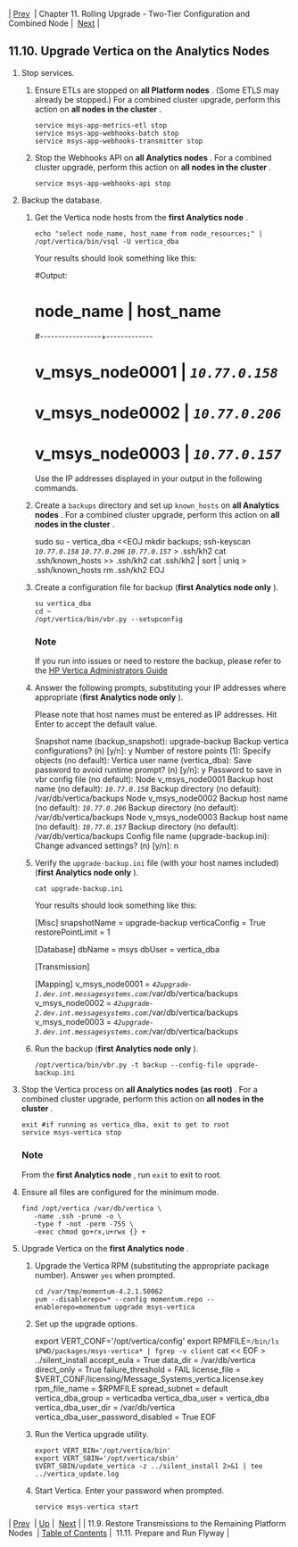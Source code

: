| [Prev](upgrade.two_tier.preparation.restore_tranmissions_rolling)  | Chapter 11. Rolling Upgrade - Two-Tier Configuration and Combined Node |  [Next](upgrade.two_tier.configuration.flyway_rolling) |

## 11.10. Upgrade Vertica on the Analytics Nodes

1.  Stop services.

    1.  Ensure ETLs are stopped on **all Platform nodes** . (Some ETLS may already be stopped.) For a combined cluster upgrade, perform this action on **all nodes in the cluster** .

        ```
        service msys-app-metrics-etl stop
        service msys-app-webhooks-batch stop
        service msys-app-webhooks-transmitter stop
        ```

    2.  Stop the Webhooks API on **all Analytics nodes** . For a combined cluster upgrade, perform this action on **all nodes in the cluster** .

        `service msys-app-webhooks-api stop`

2.  Backup the database.

    1.  Get the Vertica node hosts from the **first Analytics node** .

        `echo "select node_name, host_name from node_resources;" |  /opt/vertica/bin/vsql -U vertica_dba`

        Your results should look something like this:

        #Output:
        #  node_name      |  host_name
        #-----------------+-------------
        # v_msys_node0001 | *`10.77.0.158`*
        # v_msys_node0002 | *`10.77.0.206`*
        # v_msys_node0003 | *`10.77.0.157`*

        Use the IP addresses displayed in your output in the following commands.

    2.  Create a `backups` directory and set up `known_hosts` on **all Analytics nodes** . For a combined cluster upgrade, perform this action on **all nodes in the cluster** .

        sudo su - vertica_dba <<EOJ
        mkdir backups;
        ssh-keyscan *`10.77.0.158`* *`10.77.0.206`* *`10.77.0.157`* > .ssh/kh2
        cat .ssh/known_hosts >> .ssh/kh2
        cat .ssh/kh2 | sort | uniq > .ssh/known_hosts
        rm  .ssh/kh2
        EOJ
    3.  Create a configuration file for backup (**first Analytics node only** ).

        ```
        su vertica_dba
        cd ~
        /opt/vertica/bin/vbr.py --setupconfig
        ```

        ### Note

        If you run into issues or need to restore the backup, please refer to the [HP Vertica Administrators Guide](http://my.vertica.com/docs/7.1.x/PDF/HP_Vertica_7.1.x_AdministratorsGuide.pdf)

    4.  Answer the following prompts, substituting your IP addresses where appropriate (**first Analytics node only** ).

        Please note that host names must be entered as IP addresses. Hit Enter to accept the default value.

        Snapshot name (backup_snapshot): upgrade-backup
        Backup vertica configurations? (n) [y/n]: y
        Number of restore points (1):
        Specify objects (no default):
        Vertica user name (vertica_dba):
        Save password to avoid runtime prompt? (n) [y/n]: y
        Password to save in vbr config file (no default):
        Node v_msys_node0001
        Backup host name (no default): *`10.77.0.158`*
        Backup directory (no default): /var/db/vertica/backups
        Node v_msys_node0002
        Backup host name (no default): *`10.77.0.206`*
        Backup directory (no default): /var/db/vertica/backups
        Node v_msys_node0003
        Backup host name (no default): *`10.77.0.157`*
        Backup directory (no default): /var/db/vertica/backups
        Config file name (upgrade-backup.ini):
        Change advanced settings? (n) [y/n]: n
    5.  Verify the `upgrade-backup.ini` file (with your host names included) (**first Analytics node only** ).

        `cat upgrade-backup.ini`

        Your results should look something like this:

        [Misc]
        snapshotName = upgrade-backup
        verticaConfig = True
        restorePointLimit = 1

        [Database]
        dbName = msys
        dbUser = vertica_dba

        [Transmission]

        [Mapping]
        v_msys_node0001 = *`42upgrade-1.dev.int.messagesystems.com`*:/var/db/vertica/backups
        v_msys_node0002 = *`42upgrade-2.dev.int.messagesystems.com`*:/var/db/vertica/backups
        v_msys_node0003 = *`42upgrade-3.dev.int.messagesystems.com`*:/var/db/vertica/backups
    6.  Run the backup (**first Analytics node only** ).

        `/opt/vertica/bin/vbr.py -t backup --config-file upgrade-backup.ini`

3.  Stop the Vertica process on **all Analytics nodes (as root)** . For a combined cluster upgrade, perform this action on **all nodes in the cluster** .

    ```
    exit #if running as vertica_dba, exit to get to root
    service msys-vertica stop
    ```

    ### Note

    From the **first Analytics node** , run `exit` to exit to root.

4.  Ensure all files are configured for the minimum mode.

    ```
    find /opt/vertica /var/db/vertica \
       -name .ssh -prune -o \
       -type f -not -perm -755 \
       -exec chmod go+rx,u+rwx {} +
    ```

5.  Upgrade Vertica on the **first Analytics node** .

    1.  Upgrade the Vertica RPM (substituting the appropriate package number). Answer `yes` when prompted.

        ```
        cd /var/tmp/momentum-4.2.1.50062
        yum --disablerepo=* --config momentum.repo --enablerepo=momentum upgrade msys-vertica
        ```

    2.  Set up the upgrade options.

        export VERT_CONF='/opt/vertica/config'
        export RPMFILE=`/bin/ls $PWD/packages/msys-vertica* | fgrep -v client`
        cat << EOF > ../silent_install
        accept_eula = True
        data_dir = /var/db/vertica
        direct_only = True
        failure_threshold = FAIL
        license_file = $VERT_CONF/licensing/Message_Systems_vertica.license.key
        rpm_file_name = $RPMFILE
        spread_subnet = default
        vertica_dba_group = verticadba
        vertica_dba_user = vertica_dba
        vertica_dba_user_dir = /var/db/vertica
        vertica_dba_user_password_disabled = True
        EOF
    3.  Run the Vertica upgrade utility.

        ```
        export VERT_BIN='/opt/vertica/bin'
        export VERT_SBIN='/opt/vertica/sbin'
        $VERT_SBIN/update_vertica -z ../silent_install 2>&1 | tee ../vertica_update.log
        ```

    4.  Start Vertica. Enter your password when prompted.

        `service msys-vertica start`

| [Prev](upgrade.two_tier.preparation.restore_tranmissions_rolling)  | [Up](upgrade.two_tier_configuration_rolling) |  [Next](upgrade.two_tier.configuration.flyway_rolling) |
| 11.9. Restore Transmissions to the Remaining Platform Nodes  | [Table of Contents](index) |  11.11. Prepare and Run Flyway |


